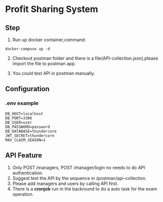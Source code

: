 # Profit Sharing System

## Step
1. Run up docker container,command:
```
docker-compose up -d
```

2. Checkout postman folder and there is a file(API-collection.json),please import the file to postman app.

3. You could test API in postman manually.

## Configuration
### .env example
```
DB_HOST=localhost
DB_PORT=3306
DB_USER=user
DB_PASSWORD=password
DB_DATABASE=thundercore
JWT_SECRET=thundercore
MAX_CLAIM_SEASON=1
```

## API Feature
1. Only POST /managers, POST /manager/login no needs to do API authentication.
2. Suggest test the API by the sequence in /postman/api-collection.
3. Please add managers and users by calling API first.  
4. There is a **cronjob** run in the backround to do a auto task for the exam operation.